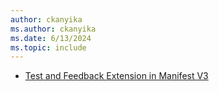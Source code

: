 ```yaml
---
author: ckanyika
ms.author: ckanyika
ms.date: 6/13/2024
ms.topic: include
---
```

    
- [Test and Feedback Extension in Manifest V3](#test-and-feedback-extension-in-manifest-v3)
